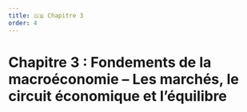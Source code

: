 ```yaml
---
title: 🇬🇧 Chapitre 3
order: 4
---
```

# Chapitre 3 : Fondements de la macroéconomie – Les marchés, le circuit économique et l’équilibre
